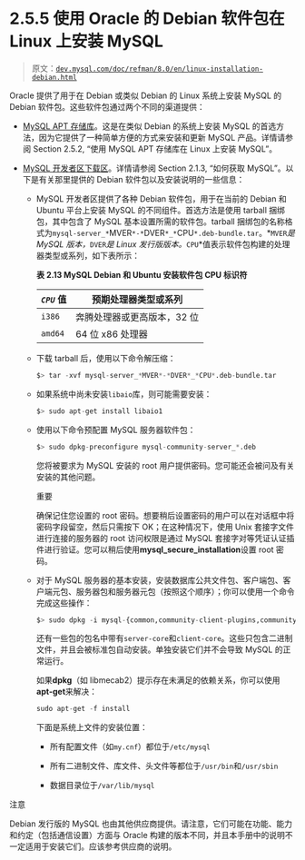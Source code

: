 # 2.5.5 使用 Oracle 的 Debian 软件包在 Linux 上安装 MySQL

> 原文：[`dev.mysql.com/doc/refman/8.0/en/linux-installation-debian.html`](https://dev.mysql.com/doc/refman/8.0/en/linux-installation-debian.html)

Oracle 提供了用于在 Debian 或类似 Debian 的 Linux 系统上安装 MySQL 的 Debian 软件包。这些软件包通过两个不同的渠道提供：

+   [MySQL APT 存储库](https://dev.mysql.com/downloads/repo/apt/)。这是在类似 Debian 的系统上安装 MySQL 的首选方法，因为它提供了一种简单方便的方式来安装和更新 MySQL 产品。详情请参阅 Section 2.5.2, “使用 MySQL APT 存储库在 Linux 上安装 MySQL”。

+   [MySQL 开发者区下载区](https://dev.mysql.com/downloads/)。详情请参阅 Section 2.1.3, “如何获取 MySQL”。以下是有关那里提供的 Debian 软件包以及安装说明的一些信息：

    +   MySQL 开发者区提供了各种 Debian 软件包，用于在当前的 Debian 和 Ubuntu 平台上安装 MySQL 的不同组件。首选方法是使用 tarball 捆绑包，其中包含了 MySQL 基本设置所需的软件包。tarball 捆绑包的名称格式为`mysql-server_*`MVER`*-*`DVER`*_*`CPU`*.deb-bundle.tar`。*`MVER`*是 MySQL 版本，*`DVER`*是 Linux 发行版版本。*`CPU`*值表示软件包构建的处理器类型或系列，如下表所示：

        **表 2.13 MySQL Debian 和 Ubuntu 安装软件包 CPU 标识符**

        | *`CPU`* 值 | 预期处理器类型或系列 |
        | --- | --- |
        | `i386` | 奔腾处理器或更高版本，32 位 |
        | `amd64` | 64 位 x86 处理器 |

    +   下载 tarball 后，使用以下命令解压缩：

        ```sql
        $> tar -xvf mysql-server_*MVER*-*DVER*_*CPU*.deb-bundle.tar
        ```

    +   如果系统中尚未安装`libaio`库，则可能需要安装：

        ```sql
        $> sudo apt-get install libaio1
        ```

    +   使用以下命令预配置 MySQL 服务器软件包：

        ```sql
        $> sudo dpkg-preconfigure mysql-community-server_*.deb
        ```

        您将被要求为 MySQL 安装的 root 用户提供密码。您可能还会被问及有关安装的其他问题。

        重要

        确保记住您设置的 root 密码。想要稍后设置密码的用户可以在对话框中将密码字段留空，然后只需按下 OK；在这种情况下，使用 Unix 套接字文件进行连接的服务器的 root 访问权限是通过 MySQL 套接字对等凭证认证插件进行验证。您可以稍后使用**mysql_secure_installation**设置 root 密码。

    +   对于 MySQL 服务器的基本安装，安装数据库公共文件包、客户端包、客户端元包、服务器包和服务器元包（按照这个顺序）；你可以使用一个命令完成这些操作：

        ```sql
        $> sudo dpkg -i mysql-{common,community-client-plugins,community-client-core,community-client,client,community-server-core,community-server,server}_*.deb
        ```

        还有一些包的包名中带有`server-core`和`client-core`。这些只包含二进制文件，并且会被标准包自动安装。单独安装它们并不会导致 MySQL 的正常运行。

        如果**dpkg**（如 libmecab2）提示存在未满足的依赖关系，你可以使用**apt-get**来解决：

        ```sql
        sudo apt-get -f install
        ```

        下面是系统上文件的安装位置：

        +   所有配置文件（如`my.cnf`）都位于`/etc/mysql`

        +   所有二进制文件、库文件、头文件等都位于`/usr/bin`和`/usr/sbin`

        +   数据目录位于`/var/lib/mysql`

注意

Debian 发行版的 MySQL 也由其他供应商提供。请注意，它们可能在功能、能力和约定（包括通信设置）方面与 Oracle 构建的版本不同，并且本手册中的说明不一定适用于安装它们。应该参考供应商的说明。
